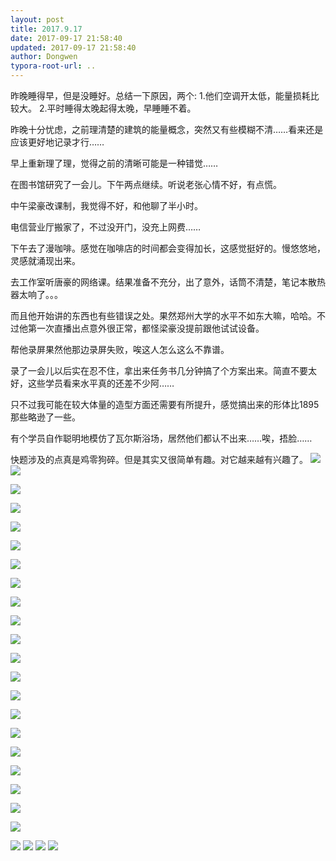 ```yaml
---
layout: post
title: 2017.9.17
date: 2017-09-17 21:58:40
updated: 2017-09-17 21:58:40
author: Dongwen
typora-root-url: ..
---
```




昨晚睡得早，但是没睡好。总结一下原因，两个:
1.他们空调开太低，能量损耗比较大。
2.平时睡得太晚起得太晚，早睡睡不着。

昨晚十分忧虑，之前理清楚的建筑的能量概念，突然又有些模糊不清……看来还是应该更好地记录才行……

早上重新理了理，觉得之前的清晰可能是一种错觉……

在图书馆研究了一会儿。下午两点继续。听说老张心情不好，有点慌。

中午梁豪改课制，我觉得不好，和他聊了半小时。

电信营业厅搬家了，不过没开门，没充上网费……

下午去了漫咖啡。感觉在咖啡店的时间都会变得加长，这感觉挺好的。慢悠悠地，灵感就涌现出来。

去工作室听唐豪的网络课。结果准备不充分，出了意外，话筒不清楚，笔记本散热器太响了。。。

而且他开始讲的东西也有些错误之处。果然郑州大学的水平不如东大嘛，哈哈。不过他第一次直播出点意外很正常，都怪梁豪没提前跟他试试设备。

帮他录屏果然他那边录屏失败，唉这人怎么这么不靠谱。

录了一会儿以后实在忍不住，拿出来任务书几分钟搞了个方案出来。简直不要太好，这些学员看来水平真的还差不少阿……

只不过我可能在较大体量的造型方面还需要有所提升，感觉搞出来的形体比1895那些略逊了一些。

有个学员自作聪明地模仿了瓦尔斯浴场，居然他们都认不出来……唉，捂脸……

快题涉及的点真是鸡零狗碎。但是其实又很简单有趣。对它越来越有兴趣了。      ![](/img/in-post/x45426433.jpg)
![](/img/in-post/x45426437.jpg)

![](/img/in-post/x45426437.jpg)

![](/img/in-post/x45426437.jpg)

![](/img/in-post/x45426437.jpg)

![](/img/in-post/x45426437.jpg)

![](/img/in-post/x45426437.jpg)

![](/img/in-post/x45426437.jpg)

![](/img/in-post/x45426437.jpg)

![](/img/in-post/x45426437.jpg)

![](/img/in-post/x45426437.jpg)

![](/img/in-post/x45426437.jpg)

![](/img/in-post/x45426437.jpg)

![](/img/in-post/x45426437.jpg)

![](/img/in-post/x45426437.jpg)

![](/img/in-post/x45426437.jpg)

![](/img/in-post/x45426437.jpg)

![](/img/in-post/x45426437.jpg)

![](/img/in-post/x45426437.jpg)

![](/img/in-post/x45426437.jpg)

![](/img/in-post/x45426437.jpg)

![](/img/in-post/x45426439.jpg)
![](/img/in-post/x45426435.jpg)
![](/img/in-post/x45426440.jpg)
![](/img/in-post/x45426438.jpg)
